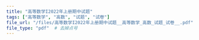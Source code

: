 ```yaml
---
title: "高等数学I2022年上册期中试题"
tags: ["高等数学", "高数", "试题", "试卷"]
file_url: "/files/高等数学I2022年上册期中试题__高等数学_高数_试题_试卷__.pdf"
file_type: "pdf"  # 去掉点号
---
```




<!-- 文件类型: .pdf -->
<!-- 文件图标: 📄 -->
